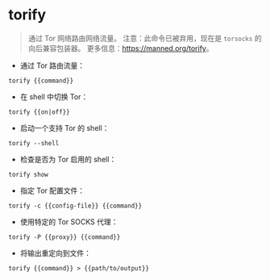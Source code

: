 # torify

> 通过 Tor 网络路由网络流量。
> 注意：此命令已被弃用，现在是 `torsocks` 的向后兼容包装器。
> 更多信息：<https://manned.org/torify>。

- 通过 Tor 路由流量：

`torify {{command}}`

- 在 shell 中切换 Tor：

`torify {{on|off}}`

- 启动一个支持 Tor 的 shell：

`torify --shell`

- 检查是否为 Tor 启用的 shell：

`torify show`

- 指定 Tor 配置文件：

`torify -c {{config-file}} {{command}}`

- 使用特定的 Tor SOCKS 代理：

`torify -P {{proxy}} {{command}}`

- 将输出重定向到文件：

`torify {{command}} > {{path/to/output}}`